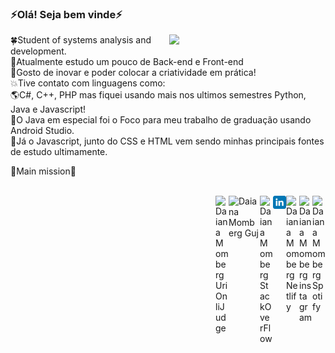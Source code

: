### ⚡️Olá! Seja bem vinde⚡️

<img align='right' src="https://data.whicdn.com/images/237176020/original.gif" width="250">

🍀Student of systems analysis and development.</br>
🌸Atualmente estudo um pouco de Back-end e Front-end</br>
🌈Gosto de inovar e poder colocar a criatividade em prática!</br>
💥Tive contato com linguagens como:</br>
🌎C#, C++, PHP mas fiquei usando mais nos ultimos semestres Python, Java e Javascript!</br>
🍃O Java em especial foi o Foco para meu trabalho de graduação usando Android Studio.</br>
🍂Já o Javascript, junto do CSS e HTML vem sendo minhas principais fontes de estudo ultimamente.

👾Main mission👾<br/>
<!--🏆1º Semestre: Status {Concluido}<br/>
🏆2º Semestre: Status {Concluido}<br/>
🏆3º Semestre: Status {Concluido}<br/>
🏆4º Semestre: Status {Concluido}<br/>
🏆5º Semestre: Status {Concluido}<br/>
🏆6º Semestre: Status {Concluido}<br/>
🏆Trabalho de Graduação: Status {Concluido}<br/>
🔴Estágio: Status {Procurando} <br/>
-->





<br/>

<a target="_blank" href="https://www.instagram.com/darmiest/">
  <img target="_blank" align="right" alt="Daiana Momberg Spotify" width="21px" src="https://image.flaticon.com/icons/png/512/174/174855.png" />
</a>

<a href="https://open.spotify.com/user/darmiestkoystech">
  <img align="right" alt="Daiana Momberg instagram" width="21px" src="https://image.flaticon.com/icons/png/512/2111/2111624.png" />
</a>

<a href="https://app.netlify.com/teams/darmiest/overview/">
  <img align="right" alt="Daiana Momberg Netlify" width="21px" src="https://camo.githubusercontent.com/c8a3dd0309eabdf69cf932a8450e2711307502a47703c54024f4678c41d497ba/68747470733a2f2f7777772e6e65746c6966792e636f6d2f696d672f70726573732f6c6f676f732f6c6f676f6d61726b2e706e67" />
</a>

<a href="https://www.linkedin.com/in/daiana-momberg-de-andrade-251412154/">
  <img align="right" alt="Daiana Momberg Linkedin" width="21px" src="https://raw.githubusercontent.com/edent/SuperTinyIcons/099dc12b59179d07d534069bc8551718f786d91a/images/svg/linkedin.svg" />
</a>

<a href="https://pt.stackoverflow.com/users/165204/daiana-de-andrade">
  <img align="right" alt="Daiana Momberg StackOverFlow" width="21px" src="https://cdn3.iconfinder.com/data/icons/inficons/512/stackoverflow.png" />
</a>

<a href="https://www.guj.com.br/u/Darmiest/summary">
  <img align="right" alt="Daiana Momberg Guj" width="50px" src="https://www.guj.com.br/uploads/default/original/3X/7/a/7a098a50d944e138a214e1c25579601933d18b7d.png" />
</a>

<a href="https://www.urionlinejudge.com.br/judge/pt/profile/324014">
  <img align="right" alt="Daiana Momberg UriOnliJudge" width="21px" src="https://media-exp1.licdn.com/dms/image/C4E0BAQGUo2sWYXd8RQ/company-logo_200_200/0/1519867078703?e=2159024400&v=beta&t=w6OlNtUR_FA6w5D4VtX9ftXfgHaxW6y2PppbH_MHZI8" />
</a>

<br/>
<br/><br/>
